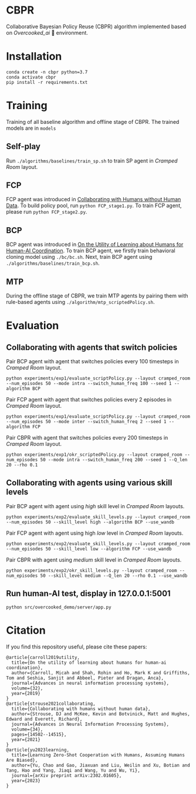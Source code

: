 # CBPR 
Collaborative Bayesian Policy Reuse (CBPR) algorithm implemented based on *Overcooked_ai*  🥘 environment.
# Installation
```
conda create -n cbpr python=3.7
conda activate cbpr
pip install -r requirements.txt
```
# Training
Training of all baseline algorithm and offline stage of CBPR. The trained models are in `models`
## Self-play
Run `./algorithms/baselines/train_sp.sh` to train SP agent in _Cramped Room_ layout.
## FCP
FCP agent was introduced in [Collaborating with Humans without Human Data](https://arxiv.org/abs/2110.08176). To build policy pool, run `python FCP_stage1.py`. To train FCP agent, please run `python FCP_stage2.py`.
## BCP
BCP agent was introduced in [On the Utility of Learning about Humans for Human-AI Coordination](https://arxiv.org/abs/1910.05789). To train BCP agent, we firstly train behavioral cloning model using `./bc/bc.sh`. Next, train BCP agent using `./algorithms/baselines/train_bcp.sh`.
## MTP
During the offline stage of CBPR, we train MTP agents by pairing them with rule-based agents using `./algorithm/mtp_scriptedPolicy.sh`.

# Evaluation
## Collaborating with agents that switch policies
Pair BCP agent with agent that switches policies every 100 timesteps in _Cramped Room_ layout. 
```
python experiments/exp1/evaluate_scriptPolicy.py --layout cramped_room --num_episodes 50 --mode intra --switch_human_freq 100 --seed 1 --algorithm BCP
```
Pair FCP agent with agent that switches policies every 2 episodes in _Cramped Room_ layout. 
```
python experiments/exp1/evaluate_scriptPolicy.py --layout cramped_room --num_episodes 50 --mode inter --switch_human_freq 2 --seed 1 --algorithm FCP
```
Pair CBPR with agent that switches policies every 200 timesteps in _Cramped Room_ layout. 
```
python experiments/exp1/okr_scriptedPolicy.py --layout cramped_room --num_episodes 50 --mode intra --switch_human_freq 200 --seed 1 --Q_len 20 --rho 0.1
```
## Collaborating with agents using various skill levels
Pair BCP agent with agent using _high_ skill level in _Cramped Room_ layouts.
```
python experiments/exp2/evaluate_skill_levels.py --layout cramped_room --num_episodes 50 --skill_level high --algorithm BCP --use_wandb
```
Pair FCP agent with agent using high _low_ level in _Cramped Room_ layouts.
```
python experiments/exp2/evaluate_skill_levels.py --layout cramped_room --num_episodes 50 --skill_level low --algorithm FCP --use_wandb
```
Pair CBPR with agent using _medium_ skill level in _Cramped Room_ layouts.
```
python experiments/exp2/okr_skill_levels.py --layout cramped_room --num_episodes 50 --skill_level medium --Q_len 20 --rho 0.1 --use_wandb
```
## Run human-AI test, display in 127.0.0.1:5001
``` 
python src/overcooked_demo/server/app.py
```

# Citation
If you find this repository useful, please cite these papers:
```
@article{carroll2019utility,
  title={On the utility of learning about humans for human-ai coordination},
  author={Carroll, Micah and Shah, Rohin and Ho, Mark K and Griffiths, Tom and Seshia, Sanjit and Abbeel, Pieter and Dragan, Anca},
  journal={Advances in neural information processing systems},
  volume={32},
  year={2019}
}
@article{strouse2021collaborating,
  title={Collaborating with humans without human data},
  author={Strouse, DJ and McKee, Kevin and Botvinick, Matt and Hughes, Edward and Everett, Richard},
  journal={Advances in Neural Information Processing Systems},
  volume={34},
  pages={14502--14515},
  year={2021}
}
@article{yu2023learning,
  title={Learning Zero-Shot Cooperation with Humans, Assuming Humans Are Biased},
  author={Yu, Chao and Gao, Jiaxuan and Liu, Weilin and Xu, Botian and Tang, Hao and Yang, Jiaqi and Wang, Yu and Wu, Yi},
  journal={arXiv preprint arXiv:2302.01605},
  year={2023}
}

```
